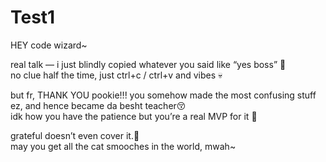 # Test1
HEY code wizard~

real talk — i just blindly copied whatever you said like “yes boss” 💅  
no clue half the time, just ctrl+c / ctrl+v and vibes 💀  

but fr, THANK YOU pookie!!!
you somehow made the most confusing stuff ez, and hence became da besht teacher😚  
idk how you have the patience but you’re a real MVP for it 🫡

grateful doesn’t even cover it.🥹  
may you get all the cat smooches in the world, mwah~

